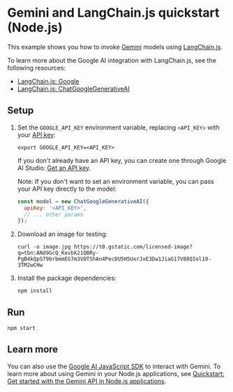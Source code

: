 # Gemini and LangChain.js quickstart (Node.js)

This example shows you how to invoke
[Gemini](https://ai.google.dev/docs/gemini_api_overview) models using
[LangChain.js](https://js.langchain.com/docs/get_started/introduction).

To learn more about the Google AI integration with LangChain.js, see the
following resources:

* [LangChain.js: Google](https://js.langchain.com/docs/integrations/platforms/google)
* [LangChain.js: ChatGoogleGenerativeAI](https://js.langchain.com/docs/integrations/chat/google_generativeai)

## Setup

1. Set the `GOOGLE_API_KEY` environment variable, replacing `<API_KEY>` with
your [API key](https://ai.google.dev/tutorials/setup):
   ```
   export GOOGLE_API_KEY=<API_KEY>
   ```
   If you don't already have an API key, you can create one through Google AI
   Studio: [Get an API key](https://makersuite.google.com/app/apikey).

   Note: If you don't want to set an environment variable, you can pass your API
   key directly to the model:

   ```javascript
   const model = new ChatGoogleGenerativeAI({
     apiKey: '<API_KEY>',
     // ... other params
   });
   ```

2. Download an image for testing:
   ```
   curl -o image.jpg https://t0.gstatic.com/licensed-image?q=tbn:ANd9GcQ_Kevbk21QBRy-PgB4kQpS79brbmmEG7m3VOTShAn4PecDU5H5UxrJxE3Dw1JiaG17V88QIol19-3TM2wCHw
   ```

3. Install the package dependencies:
   ```
   npm install
   ```

## Run

```
npm start
```

## Learn more

You can also use the
[Google AI JavaScript SDK](https://github.com/google/generative-ai-js) to
interact with Gemini. To learn more about using Gemini in your Node.js
applications, see
[Quickstart: Get started with the Gemini API in Node.js applications](https://ai.google.dev/tutorials/node_quickstart).

